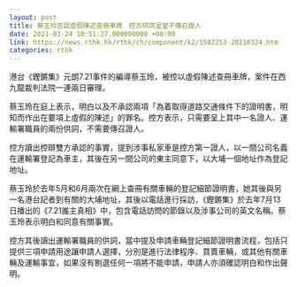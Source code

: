 ```yaml
---
layout: post
title: 蔡玉玲否認虛假陳述查冊車牌　控方供詞呈堂不傳召證人
date: 2021-03-24 10:51:27.000000000 +08:00
link: https://news.rthk.hk/rthk/ch/component/k2/1582253-20210324.htm
categories: rthk
---
```


港台《鏗鏘集》元朗7.21事件的編導蔡玉玲，被控以虛假陳述查冊車牌，案件在西九龍裁判法院一連兩日審理。

蔡玉玲在庭上表示，明白以及不承認兩項「為着取得道路交通條件下的證明書，明知而作出在要項上虛假的陳述」的罪名。控方表示，只需要呈上其中一名證人、運輸署職員的兩份供詞，不需要傳召證人。

控方讀出控辯雙方承認的事實，提到涉事私家車是控方第一證人，以一間公司名義在運輸署登記為車主，其後在另一間公司的東主同意下，以大埔一個地址作為登記地址。

蔡玉玲於去年5月和6月兩次在網上查冊有關車輛的登記細節證明書，她其後與另一名港台記者到有關的大埔地址，其後以電話進行採訪，《鏗鏘集》於去年7月13日播出的《7.21誰主真相》中，包含電話訪問的節錄以及涉事公司的英文名稱。蔡玉玲表示明白和同意有關事實。

控方其後讀出運輸署職員的供詞，當中提及申請車輛登記細節證明書流程，包括只提供三項申請用途讓申請人選擇，分別是進行法律程序、買賣車輛，或其他有關車輛及運輸事宜，如果沒有剔選任何一項將不能申請，申請人亦須確認明白和作出聲明。
